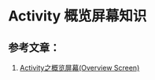 # Activity 概览屏幕知识


## 参考文章：
1. [Activity之概览屏幕(Overview Screen)](https://www.cnblogs.com/jycboy/p/overview_screen.html)
